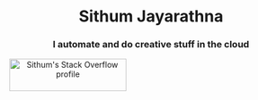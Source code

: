 <h1 align="center">Sithum Jayarathna</h1>
<h3 align="center">I automate and do creative stuff in the cloud</h3>
<p>
<a href="https://stackoverflow.com/users/4220846/sithumc" align="center"><img src="https://stackoverflow.com/users/flair/4220846.png" width="208" height="58" alt="Sithum's Stack Overflow profile" title="Sithum's Stack Overflow profile"></a>
</p>
